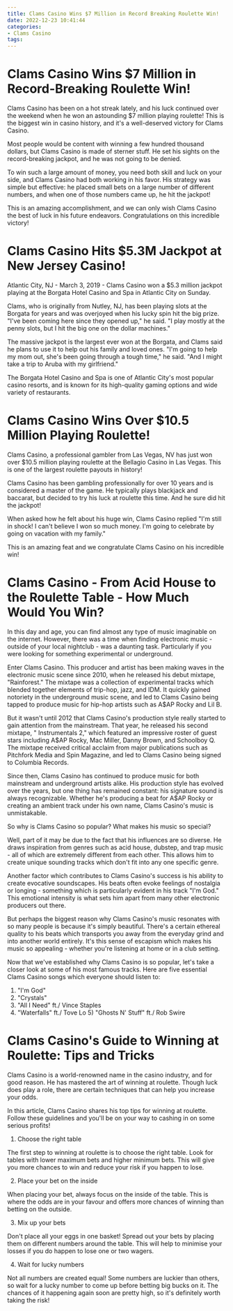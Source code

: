 ```yaml
---
title: Clams Casino Wins $7 Million in Record Breaking Roulette Win!
date: 2022-12-23 10:41:44
categories:
- Clams Casino
tags:
---
```



#  Clams Casino Wins $7 Million in Record-Breaking Roulette Win!

Clams Casino has been on a hot streak lately, and his luck continued over the weekend when he won an astounding $7 million playing roulette! This is the biggest win in casino history, and it's a well-deserved victory for Clams Casino.

Most people would be content with winning a few hundred thousand dollars, but Clams Casino is made of sterner stuff. He set his sights on the record-breaking jackpot, and he was not going to be denied.

To win such a large amount of money, you need both skill and luck on your side, and Clams Casino had both working in his favor. His strategy was simple but effective: he placed small bets on a large number of different numbers, and when one of those numbers came up, he hit the jackpot!

This is an amazing accomplishment, and we can only wish Clams Casino the best of luck in his future endeavors. Congratulations on this incredible victory!

#  Clams Casino Hits $5.3M Jackpot at New Jersey Casino!

Atlantic City, NJ - March 3, 2019 - Clams Casino won a $5.3 million jackpot playing at the Borgata Hotel Casino and Spa in Atlantic City on Sunday.

Clams, who is originally from Nutley, NJ, has been playing slots at the Borgata for years and was overjoyed when his lucky spin hit the big prize. "I've been coming here since they opened up," he said. "I play mostly at the penny slots, but I hit the big one on the dollar machines."

The massive jackpot is the largest ever won at the Borgata, and Clams said he plans to use it to help out his family and loved ones. "I'm going to help my mom out, she's been going through a tough time," he said. "And I might take a trip to Aruba with my girlfriend."

The Borgata Hotel Casino and Spa is one of Atlantic City's most popular casino resorts, and is known for its high-quality gaming options and wide variety of restaurants.

#  Clams Casino Wins Over $10.5 Million Playing Roulette!

Clams Casino, a professional gambler from Las Vegas, NV has just won over $10.5 million playing roulette at the Bellagio Casino in Las Vegas. This is one of the largest roulette payouts in history!

Clams Casino has been gambling professionally for over 10 years and is considered a master of the game. He typically plays blackjack and baccarat, but decided to try his luck at roulette this time. And he sure did hit the jackpot!

When asked how he felt about his huge win, Clams Casino replied "I'm still in shock! I can't believe I won so much money. I'm going to celebrate by going on vacation with my family."

This is an amazing feat and we congratulate Clams Casino on his incredible win!

#  Clams Casino - From Acid House to the Roulette Table - How Much Would You Win? 

In this day and age, you can find almost any type of music imaginable on the internet. However, there was a time when finding electronic music - outside of your local nightclub - was a daunting task. Particularly if you were looking for something experimental or underground.

Enter Clams Casino. This producer and artist has been making waves in the electronic music scene since 2010, when he released his debut mixtape, "Rainforest." The mixtape was a collection of experimental tracks which blended together elements of trip-hop, jazz, and IDM. It quickly gained notoriety in the underground music scene, and led to Clams Casino being tapped to produce music for hip-hop artists such as A$AP Rocky and Lil B.

But it wasn't until 2012 that Clams Casino's production style really started to gain attention from the mainstream. That year, he released his second mixtape, " Instrumentals 2," which featured an impressive roster of guest stars including A$AP Rocky, Mac Miller, Danny Brown, and Schoolboy Q. The mixtape received critical acclaim from major publications such as Pitchfork Media and Spin Magazine, and led to Clams Casino being signed to Columbia Records.

Since then, Clams Casino has continued to produce music for both mainstream and underground artists alike. His production style has evolved over the years, but one thing has remained constant: his signature sound is always recognizable. Whether he's producing a beat for A$AP Rocky or creating an ambient track under his own name, Clams Casino's music is unmistakable.

So why is Clams Casino so popular? What makes his music so special?

Well, part of it may be due to the fact that his influences are so diverse. He draws inspiration from genres such as acid house, dubstep, and trap music - all of which are extremely different from each other. This allows him to create unique sounding tracks which don't fit into any one specific genre.

Another factor which contributes to Clams Casino's success is his ability to create evocative soundscapes. His beats often evoke feelings of nostalgia or longing - something which is particularly evident in his track "I'm God." This emotional intensity is what sets him apart from many other electronic producers out there.

But perhaps the biggest reason why Clams Casino's music resonates with so many people is because it's simply beautiful. There's a certain ethereal quality to his beats which transports you away from the everyday grind and into another world entirely. It's this sense of escapism which makes his music so appealing - whether you're listening at home or in a club setting.

Now that we've established why Clams Casino is so popular, let's take a closer look at some of his most famous tracks. Here are five essential Clams Casino songs which everyone should listen to: 
1) "I'm God" 
2) "Crystals"  
3) "All I Need" ft./ Vince Staples 
4) "Waterfalls" ft./ Tove Lo  5) "Ghosts N' Stuff" ft./ Rob Swire

#  Clams Casino's Guide to Winning at Roulette: Tips and Tricks

Clams Casino is a world-renowned name in the casino industry, and for good reason. He has mastered the art of winning at roulette. Though luck does play a role, there are certain techniques that can help you increase your odds.

In this article, Clams Casino shares his top tips for winning at roulette. Follow these guidelines and you'll be on your way to cashing in on some serious profits!

1. Choose the right table

The first step to winning at roulette is to choose the right table. Look for tables with lower maximum bets and higher minimum bets. This will give you more chances to win and reduce your risk if you happen to lose.

2. Place your bet on the inside

When placing your bet, always focus on the inside of the table. This is where the odds are in your favour and offers more chances of winning than betting on the outside.

3. Mix up your bets

Don't place all your eggs in one basket! Spread out your bets by placing them on different numbers around the table. This will help to minimise your losses if you do happen to lose one or two wagers.

4. Wait for lucky numbers

Not all numbers are created equal! Some numbers are luckier than others, so wait for a lucky number to come up before betting big bucks on it. The chances of it happening again soon are pretty high, so it's definitely worth taking the risk!